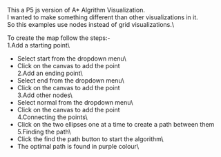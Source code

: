 This a P5 js version of A* Algrithm Visualization.\
I wanted to make something different than other visualizations in it.\
So this examples use nodes instead of grid visualizations.\

To create the map follow the steps:-\
1.Add a starting point\
 - Select start from the dropdown menu\
 - Click on the canvas to add the point\
2.Add an ending point\
 - Select end from the dropdown menu\
 - Click on the canvas to add the point\
3.Add other nodes\
 - Select normal from the dropdown menu\
 - Click on the canvas to add the point\
4.Connecting the points\
 - Click on the two ellipses one at a time to create a path between them\
5.Finding the path\
 - Click the find the path button to start the algorithm\
 - The optimal path is found in purple colour\
 
